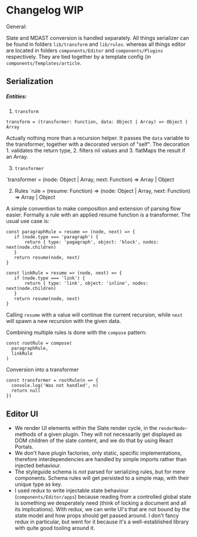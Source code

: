 # Changelog WIP

General:

Slate and MDAST conversion is handled separately. All things serializer can be found in folders `lib/transform` and `lib/rules`. whereas all things editor are located in folders `components/Editor` and `components/Plugins` respectively. They are tied together by a template config (in `components/Templates/article`.

## Serialization

##### Entities:

1. `transform`

`transform = (transformer: Function, data: Object | Array) => Object | Array`

Actually nothing more than a recursion helper. It passes the `data` variable to the transformer, together with a decorated version of "self". The decoration 1. validates the return type, 2. filters nil values and 3. flatMaps the result if an Array.

3. `transformer`

`transformer = (node: Object | Array, next: Function) => Array | Object

2. Rules
   `rule = (resume: Function) => (node: Object | Array, next: Function) => Array | Object

A simple convention to make composition and extension of parsing flow easier. Formally a rule with an applied resume function is a transformer. The usual use case is:

```
const paragraphRule = resume => (node, next) => {
   if (node.type === 'paragraph') {
       return { type: 'pagagraph', object: 'block', nodes: next(node.children)
   }
   return resume(node, next)
}

const linkRule = resume => (node, next) => {
   if (node.type === 'link') {
       return { type: 'link', object: 'inline', nodes: next(node.children)
   }
   return resume(node, next)
}
```

Calling `resume` with a value will continue the current recursion, while `next` will spawn a new recursion with the given data.

Combining multiple rules is done with the `compose` pattern:

```
const rootRule = compose(
  paragraphRule,
  linkRule
)
```

Conversion into a transformer

```
const transformer = rootRule(n => {
  console.log('Was not handled', n)
  return null
})
```

## Editor UI

- We render UI elements within the Slate render cycle, in the `renderNode`-methods of a given plugin.
  They will not necessarily get displayed as DOM children of the slate content, and we do that by using React Portals.
- We don't have plugin factories, only static, specific implementations, therefore interdependencies are handled by simple imports rather than injected behaviour.
- The styleguide schema is _not_ parsed for serializing rules, but for mere components. Schema rules will get persisted to a simple map, with their unique type as key.
- I used redux to write injectable state behaviour (`components/Editor/apps`) because reading from a controlled global state is something we desperately need (think of locking a document and all its implications). With redux, we can write UI's that are not bound by the state model and how props should get passed around. I don't fancy redux in particular, but went for it because it's a well-established library with quite good tooling around it.
